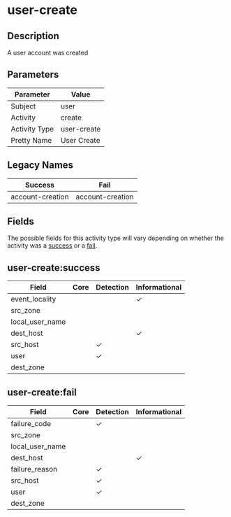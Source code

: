 user-create
===========

Description
-----------
A user account was created

Parameters
----------
| Parameter     | Value       |
| ------------- | ----------- |
| Subject       | user        |
| Activity      | create      |
| Activity Type | user-create |
| Pretty Name   | User Create |

Legacy Names
------------
| Success              | Fail                 |
| -------------------- | -------------------- |
| account-creation<br> | account-creation<br> |

Fields
------

The possible fields for this activity type will vary depending on whether the activity was a [success](#user-createsuccess) or a [fail](#user-createfail).


user-create:success
-------------------

| Field           | Core | Detection | Informational |
| --------------- | ---- | --------- | ------------- |
| event_locality  |      |           | &#10003;      |
| src_zone        |      |           |               |
| local_user_name |      |           |               |
| dest_host       |      |           | &#10003;      |
| src_host        |      | &#10003;  |               |
| user            |      | &#10003;  |               |
| dest_zone       |      |           |               |

user-create:fail
----------------

| Field           | Core | Detection | Informational |
| --------------- | ---- | --------- | ------------- |
| failure_code    |      | &#10003;  |               |
| src_zone        |      |           |               |
| local_user_name |      |           |               |
| dest_host       |      |           | &#10003;      |
| failure_reason  |      | &#10003;  |               |
| src_host        |      | &#10003;  |               |
| user            |      | &#10003;  |               |
| dest_zone       |      |           |               |